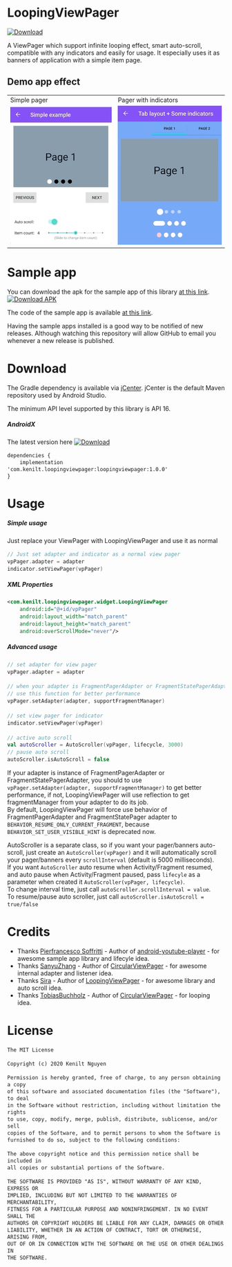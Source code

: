 # LoopingViewPager
[ ![Download](https://api.bintray.com/packages/kenilt/LoopingViewPager/com.kenilt.loopingviewpager/images/download.svg) ](https://bintray.com/kenilt/LoopingViewPager/com.kenilt.loopingviewpager/_latestVersion)

A ViewPager which support infinite looping effect, smart auto-scroll, compatible with any indicators and easily for usage. It especially uses it as banners of application with a simple item page.


## Demo app effect
<table>
  <tr>
    <td>Simple pager</td>
    <td>Pager with indicators</td>
  </tr>
  <tr>
    <td><img src="/screenshot/simple-screenshot.gif" width="300"></td>
    <td><img src="/screenshot/indicators-screenshot.gif" width="300"></td>
  </tr>
 </table>


# Sample app
You can download the apk for the sample app of this library [at this link](./app/apk).  
[<img src="http://www.installads.net/buton/download-apk.png" height="70" title="Download APK" />](./app/apk)

The code of the sample app is available [at this link](./app/).

Having the sample apps installed is a good way to be notified of new releases. Although watching this repository will allow GitHub to email you whenever a new release is published.


# Download
The Gradle dependency is available via [jCenter](https://bintray.com/kenilt/LoopingViewPager). jCenter is the default Maven repository used by Android Studio.

The minimum API level supported by this library is API 16.

##### AndroidX
The latest version here [ ![Download](https://api.bintray.com/packages/kenilt/LoopingViewPager/com.kenilt.loopingviewpager/images/download.svg) ](https://bintray.com/kenilt/LoopingViewPager/com.kenilt.loopingviewpager/_latestVersion)
```
dependencies {
    implementation 'com.kenilt.loopingviewpager:loopingviewpager:1.0.0'
}
```


# Usage

##### Simple usage
Just replace your ViewPager with LoopingViewPager and use it as normal

```kotlin
// Just set adapter and indicator as a normal view pager
vpPager.adapter = adapter
indicator.setViewPager(vpPager)
```


##### XML Properties

```xml
<com.kenilt.loopingviewpager.widget.LoopingViewPager
	android:id="@+id/vpPager"
	android:layout_width="match_parent"
	android:layout_height="match_parent"
	android:overScrollMode="never"/>
```

##### Advanced usage

```kotlin
// set adapter for view pager
vpPager.adapter = adapter

// when your adapter is FragmentPagerAdapter or FragmentStatePagerAdapter,
// use this function for better performance
vpPager.setAdapter(adapter, supportFragmentManager)

// set view pager for indicator
indicator.setViewPager(vpPager)

// active auto scroll
val autoScroller = AutoScroller(vpPager, lifecycle, 3000)
// pause auto scroll
autoScroller.isAutoScroll = false
```

If your adapter is instance of FragmentPagerAdapter or FragmentStatePagerAdapter, you should to use `vpPager.setAdapter(adapter, supportFragmentManager)` to get better performance, if not, LoopingViewPager will use reflection to get fragmentManager from your adapter to do its job.  
By default, LoopingViewPager will force use behavior of FragmentPagerAdapter and FragmentStatePager adapter to `BEHAVIOR_RESUME_ONLY_CURRENT_FRAGMENT`, because `BEHAVIOR_SET_USER_VISIBLE_HINT` is deprecated now.

AutoScroller is a separate class, so if you want your pager/banners auto-scroll, just create an `AutoScroller(vpPager)` and it will automatically scroll your pager/banners every `scrollInterval` (default is 5000 milliseconds).  
If you want `AutoScroller` auto resume when Activity/Fragment resumed, and auto pause when Activity/Fragment paused, pass `lifecyle` as a parameter when created it `AutoScroller(vpPager, lifecycle)`.  
To change interval time, just call `autoScroller.scrollInterval = value`.  
To resume/pause auto scroller, just call `autoScroller.isAutoScroll = true/false`

# Credits

 * Thanks [Pierfrancesco Soffritti][1] - Author of [android-youtube-player][2] - for awesome sample app library and lifecyle idea.
 * Thanks [SanyuZhang][3] - Author of [CircularViewPager][4] - for awesome internal adapter and listener idea.
 * Thanks [Sira][5] - Author of [LoopingViewPager][6] - for awesome library and auto scroll idea.
 * Thanks [TobiasBuchholz][7] - Author of [CircularViewPager][8] - for looping idea.




 [1]: https://github.com/PierfrancescoSoffritti
 [2]: https://github.com/PierfrancescoSoffritti/android-youtube-player
 [3]: https://github.com/sanyuzhang
 [4]: https://github.com/sanyuzhang/CircularViewPager
 [5]: https://github.com/siralam
 [6]: https://github.com/siralam/LoopingViewPager
 [7]: https://github.com/TobiasBuchholz
 [8]: https://github.com/TobiasBuchholz/CircularViewPager

# License

```
The MIT License

Copyright (c) 2020 Kenilt Nguyen

Permission is hereby granted, free of charge, to any person obtaining a copy
of this software and associated documentation files (the "Software"), to deal
in the Software without restriction, including without limitation the rights
to use, copy, modify, merge, publish, distribute, sublicense, and/or sell
copies of the Software, and to permit persons to whom the Software is
furnished to do so, subject to the following conditions:

The above copyright notice and this permission notice shall be included in
all copies or substantial portions of the Software.

THE SOFTWARE IS PROVIDED "AS IS", WITHOUT WARRANTY OF ANY KIND, EXPRESS OR
IMPLIED, INCLUDING BUT NOT LIMITED TO THE WARRANTIES OF MERCHANTABILITY,
FITNESS FOR A PARTICULAR PURPOSE AND NONINFRINGEMENT. IN NO EVENT SHALL THE
AUTHORS OR COPYRIGHT HOLDERS BE LIABLE FOR ANY CLAIM, DAMAGES OR OTHER
LIABILITY, WHETHER IN AN ACTION OF CONTRACT, TORT OR OTHERWISE, ARISING FROM,
OUT OF OR IN CONNECTION WITH THE SOFTWARE OR THE USE OR OTHER DEALINGS IN
THE SOFTWARE.
```
